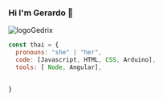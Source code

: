 ### Hi I'm Gerardo 👋
![logoGedrix](https://user-images.githubusercontent.com/11398322/114454197-f3f5a700-9b9f-11eb-8eba-5272be7413d3.png)
```js
const thai = {
  pronouns: "she" | "her",
  code: [Javascript, HTML, CSS, Arduino],
  tools: [ Node, Angular],
  

}
```
<!--
**gedrix/gedrix** is a ✨ _special_ ✨ repository because its `README.md` (this file) appears on your GitHub profile.


Here are some ideas to get you started:

- 🔭 I’m currently working on ...
- 🌱 I’m currently learning ...
- 👯 I’m looking to collaborate on ...
- 🤔 I’m looking for help with ...
- 💬 Ask me about ...
- 📫 How to reach me: ...
- 😄 Pronouns: ...
- ⚡ Fun fact: ...
-->
